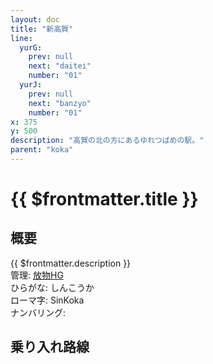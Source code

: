 ```yaml
---
layout: doc
title: "新高賀"
line:
  yurG:
    prev: null
    next: "daitei"
    number: "01"
  yurJ:
    prev: null
    next: "banzyo"
    number: "01"
x: 375
y: 500
description: "高賀の北の方にあるゆれつばめの駅。"
parent: "koka"
---
```


# {{ $frontmatter.title }} <ViewinMap />
<!-- ![高賀駅を正面から見ている](/img/tour/koka.webp) -->

<Family />

## 概要
{{ $frontmatter.description }}  
管理: [放物HG](/company/houbutuHG/index.md)   
ひらがな: しんこうか  
ローマ字: SinKoka  
ナンバリング: <Numberling />

## 乗り入れ路線
<LineInfo />

